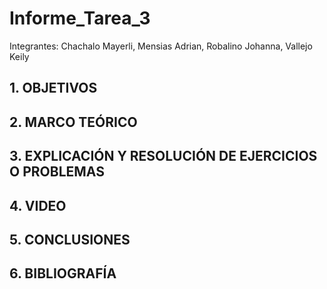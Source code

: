 # Informe_Tarea_3

Integrantes: Chachalo Mayerli, Mensias Adrian, Robalino Johanna, Vallejo Keily 

## 1. OBJETIVOS 

## 2. MARCO TEÓRICO 

## 3. EXPLICACIÓN Y RESOLUCIÓN DE EJERCICIOS O PROBLEMAS

## 4. VIDEO


## 5. CONCLUSIONES 

## 6. BIBLIOGRAFÍA
